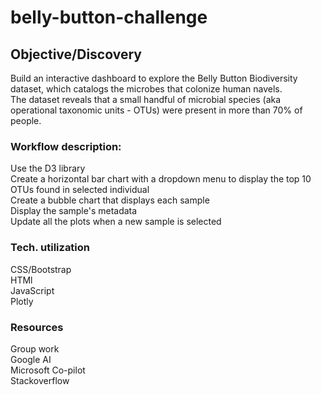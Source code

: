 # belly-button-challenge

## Objective/Discovery
Build an interactive dashboard to explore the Belly Button Biodiversity dataset, which catalogs the microbes that colonize human navels.\
The dataset reveals that a small handful of microbial species (aka operational taxonomic units - OTUs) were present in more than 70% of people.

### Workflow description:
Use the D3 library\
Create a horizontal bar chart with a dropdown menu to display the top 10 OTUs found in selected individual\
Create a bubble chart that displays each sample\
Display the sample's metadata\
Update all the plots when a new sample is selected

### Tech. utilization
CSS/Bootstrap\
HTMl\
JavaScript\
Plotly

### Resources
Group work\
Google AI\
Microsoft Co-pilot\
Stackoverflow
